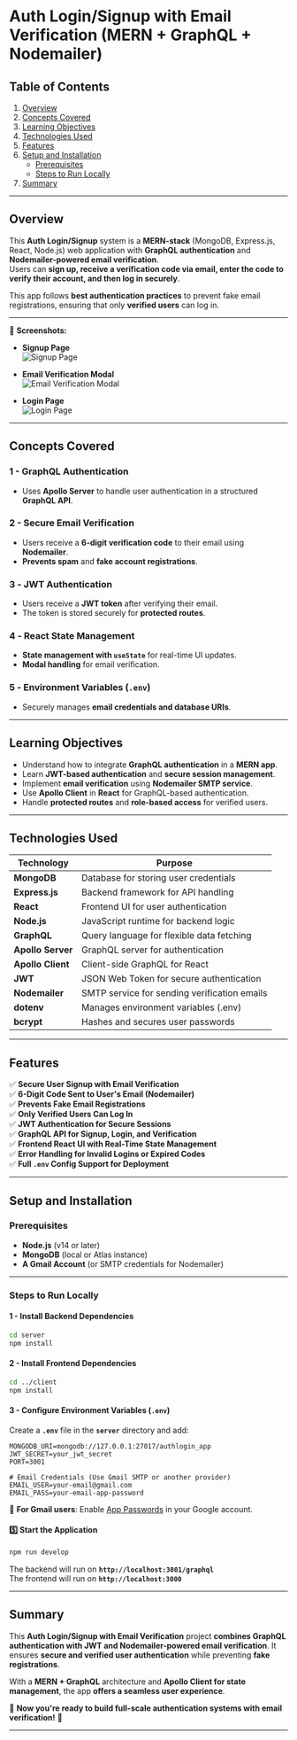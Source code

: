 # **Auth Login/Signup with Email Verification (MERN + GraphQL + Nodemailer)**

## **Table of Contents**

1. [Overview](#overview)
2. [Concepts Covered](#concepts-covered)
3. [Learning Objectives](#learning-objectives)
4. [Technologies Used](#technologies-used)
5. [Features](#features)
6. [Setup and Installation](#setup-and-installation)
   - [Prerequisites](#prerequisites)
   - [Steps to Run Locally](#steps-to-run-locally)
7. [Summary](#summary)

---

## **Overview**

This **Auth Login/Signup** system is a **MERN-stack** (MongoDB, Express.js, React, Node.js) web application with **GraphQL authentication** and **Nodemailer-powered email verification**.  
Users can **sign up, receive a verification code via email, enter the code to verify their account, and then log in securely**.

This app follows **best authentication practices** to prevent fake email registrations, ensuring that only **verified users** can log in.

---

📸 **Screenshots:**

- **Signup Page**  
  ![Signup Page](./public/assets/ss01.png)

- **Email Verification Modal**  
  ![Email Verification Modal](./public/assets/ss02.png)

- **Login Page**  
  ![Login Page](./public/assets/ss03.png)

---

## **Concepts Covered**

### **1 - GraphQL Authentication**

- Uses **Apollo Server** to handle user authentication in a structured **GraphQL API**.

### **2 - Secure Email Verification**

- Users receive a **6-digit verification code** to their email using **Nodemailer**.
- **Prevents spam** and **fake account registrations**.

### **3️ - JWT Authentication**

- Users receive a **JWT token** after verifying their email.
- The token is stored securely for **protected routes**.

### **4️ - React State Management**

- **State management with `useState`** for real-time UI updates.
- **Modal handling** for email verification.

### **5️ - Environment Variables (`.env`)**

- Securely manages **email credentials and database URIs**.

---

## **Learning Objectives**

- Understand how to integrate **GraphQL authentication** in a **MERN app**.
- Learn **JWT-based authentication** and **secure session management**.
- Implement **email verification** using **Nodemailer SMTP service**.
- Use **Apollo Client** in **React** for GraphQL-based authentication.
- Handle **protected routes** and **role-based access** for verified users.

---

## **Technologies Used**

| Technology        | Purpose                                      |
| ----------------- | -------------------------------------------- |
| **MongoDB**       | Database for storing user credentials        |
| **Express.js**    | Backend framework for API handling           |
| **React**         | Frontend UI for user authentication          |
| **Node.js**       | JavaScript runtime for backend logic         |
| **GraphQL**       | Query language for flexible data fetching    |
| **Apollo Server** | GraphQL server for authentication            |
| **Apollo Client** | Client-side GraphQL for React                |
| **JWT**           | JSON Web Token for secure authentication     |
| **Nodemailer**    | SMTP service for sending verification emails |
| **dotenv**        | Manages environment variables (.env)         |
| **bcrypt**        | Hashes and secures user passwords            |

---

## **Features**

✅ **Secure User Signup with Email Verification**  
✅ **6-Digit Code Sent to User's Email (Nodemailer)**  
✅ **Prevents Fake Email Registrations**  
✅ **Only Verified Users Can Log In**  
✅ **JWT Authentication for Secure Sessions**  
✅ **GraphQL API for Signup, Login, and Verification**  
✅ **Frontend React UI with Real-Time State Management**  
✅ **Error Handling for Invalid Logins or Expired Codes**  
✅ **Full `.env` Config Support for Deployment**

---

## **Setup and Installation**

### **Prerequisites**

- **Node.js** (v14 or later)
- **MongoDB** (local or Atlas instance)
- **A Gmail Account** (or SMTP credentials for Nodemailer)

---

### **Steps to Run Locally**

#### **1 - Install Backend Dependencies**

```sh
cd server
npm install
```

#### **2 - Install Frontend Dependencies**

```sh
cd ../client
npm install
```

#### **3 - Configure Environment Variables (`.env`)**

Create a **`.env`** file in the **`server`** directory and add:

```plaintext
MONGODB_URI=mongodb://127.0.0.1:27017/authlogin_app
JWT_SECRET=your_jwt_secret
PORT=3001

# Email Credentials (Use Gmail SMTP or another provider)
EMAIL_USER=your-email@gmail.com
EMAIL_PASS=your-email-app-password
```

🚀 **For Gmail users**: Enable [App Passwords](https://myaccount.google.com/apppasswords) in your Google account.

#### **5️⃣ Start the Application**

```sh
npm run develop
```

The backend will run on **`http://localhost:3001/graphql`**  
The frontend will run on **`http://localhost:3000`**

---

## **Summary**

This **Auth Login/Signup with Email Verification** project **combines GraphQL authentication with JWT and Nodemailer-powered email verification**. It ensures **secure and verified user authentication** while preventing **fake registrations**.

With a **MERN + GraphQL** architecture and **Apollo Client for state management**, the app **offers a seamless user experience**.

🚀 **Now you're ready to build full-scale authentication systems with email verification!** 🎯

---
